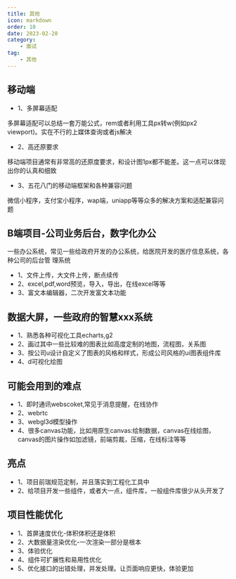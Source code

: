 ```yaml
---
title: 其他
icon: markdown
order: 10
date: 2023-02-20
category:
    - 面试
tag:
    - 其他
---
```


## 移动端

- 1、多屏幕适配

多屏幕适配可以总结一套万能公式，rem或者利用工具px转w(例如px2 viewport)。实在不行的上媒体查询或者js解决

- 2、高还原要求

移动端项目通常有非常高的还原度要求，和设计图1px都不能差。这一点可以体现出你的认真和细致

- 3、五花八门的移动端框架和各种兼容问题

微信小程序，支付宝小程序，wap端，uniapp等等众多的解决方案和适配兼容问题

## B端项目-公司业务后台，数字化办公

一些办公系统，常见一些给政府开发的办公系统，给医院开发的医疗信息系统，各种公司的后台管
理系统

- 1、文件上传，大文件上传，断点续传
- 2、excel,pdf,word预览，导入，导出，在线excel等等
- 3、富文本编辑器，二次开发富文本功能

## 数据大屏，一些政府的智慧xxx系统

- 1、熟悉各种可视化工具echarts,g2
- 2、画过其中一些比较难的图表比如高度定制的地图，流程图，关系图
- 3、按公司u设计自定义了图表的风格和样式，形成公司风格的ui图表组件库
- 4、d可视化绘图

## 可能会用到的难点

- 1、即时通讯webscoket,常见于消息提醒，在线协作
- 2、webrtc
- 3、webgl3d模型操作
- 4、很多canvas功能，比如用原生canvas:绘制数据，canvas在线绘图，canvas的图片操作如加滤镜，前端剪裁，压缩，在线标注等等

## 亮点

- 1、项目前瑞规范定制，并且落实到工程化工具中
- 2、给项目开发一些组件，或者大一点，组件库，一般组件库很少从头开发了

## 项目性能优化

- 1、首屏速度优化-体积体积还是体积
- 2、大数据量渲染优化-一次渲染一部分是根本
- 3、体验优化
- 4、组件可扩展性和易用性优化
- 5、优化接口的出错处理，并发处理。让页面响应更快，体验更加
